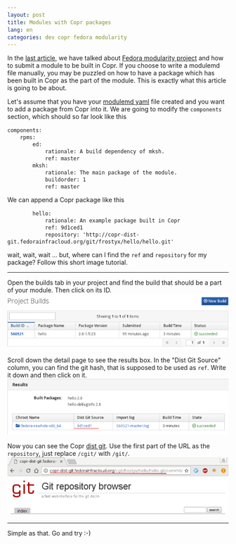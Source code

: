 ```yaml
---
layout: post
title: Modules with Copr packages
lang: en
categories: dev copr fedora modularity
---
```



In the [last article](/posts/how-to-build-modules-in-copr), we have talked about [Fedora modularity project](https://docs.pagure.org/modularity/) and how to submit a module to be built in Copr. If you choose to write a modulemd file manually, you may be puzzled on how to have a package which has been built in Copr as the part of the module. This is exactly what this article is going to be about.

Let's assume that you have your [modulemd yaml](https://pagure.io/modulemd/blob/master/f/spec.yaml) file created and you want to add a package from Copr into it. We are going to modify the `components` section, which should so far look like this

    components:
        rpms:
            ed:
                rationale: A build dependency of mksh.
                ref: master
            mksh:
                rationale: The main package of the module.
                buildorder: 1
                ref: master

We can append a Copr package like this

            hello:
                rationale: An example package built in Copr
                ref: 9d1ced1
                repository: 'http://copr-dist-git.fedorainfracloud.org/git/frostyx/hello/hello.git'

wait, wait, wait ... but, where can I find the `ref` and `repository` for my package? Follow this short image tutorial.

---

Open the builds tab in your project and find the build that should be a part of your module. Then click on its ID.
<img src="/files/img/builds.png" alt="Builds tab" class="img-responsive center-block">
<br>

Scroll down the detail page to see the results box. In the "Dist Git Source" column, you can find the git hash, that is supposed to be used as `ref`. Write it down and then click on it.
<img src="/files/img/build-results.png" alt="Build results" class="img-responsive center-block">
<br>

Now you can see the Copr [dist git](https://clime.github.io/2017/05/20/DistGit-1.0.html). Use the first part of the URL as the `repository`, just replace `/cgit/` with `/git/`.
<img src="/files/img/cgit.png" alt="Build results" class="img-responsive center-block">
<br>

---

Simple as that. Go and try :-)

